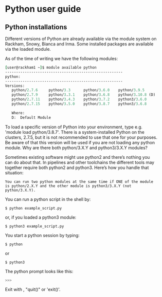 # Python user guide

## Python installations

Different versions of Python are already available via the module system on Rackham, Snowy, Bianca and Irma. Some installed packages are available via the loaded module. 

As of the time of writing we have the following modules:
``` tcl
[user@rackham1 ~]$ module available python
------------------------------------------------------
python:
------------------------------------------------------
Versions:
   python/2.7.6     python/3.3      python/3.6.0    python/3.9.5         python3/3.7.2
   python/2.7.9     python/3.3.1    python/3.6.8    python/3.10.8 (D)    python3/3.8.7
   python/2.7.11    python/3.4.3    python/3.7.2    python3/3.6.0        python3/3.9.5
   python/2.7.15    python/3.5.0    python/3.8.7    python3/3.6.8        python3/3.10.8 (D)
 
   Where:
   D:  Default Module

```

To load a specific version of Python into your environment, type e.g. 'module load python/3.8.7'.
There is a system-installed Python on the clusters, 2.7.5, but it is not recommended to use that one for your purposes.
Be aware of that this version will be used if you are not loading any python module.
Why are there both python/3.X.Y and python3/3.X.Y modules?

Sometimes existing software might use python2 and there’s nothing you can do about that. In pipelines and other toolchains the different tools may together require both python2 and python3. Here’s how you handle that situation:

    You can run two python modules at the same time if ONE of the module is python/2.X.Y and the other module is python3/3.X.Y (not python/3.X.Y).

You can run a python script in the shell by:
```console
$ python example_script.py 
```
or, if you loaded a python3 module:
```console
$ python3 example_script.py 
```
You start a python session by typing:
```console
$ python
```
or
```console
$ python3
```

The python prompt looks like this:

``` python
>>>
```
​Exit with <Ctrl-D>, "quit()" or 'exit()'. 
